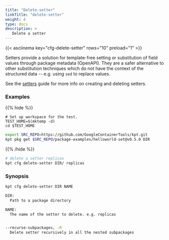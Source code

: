 ```yaml
---
title: "Delete-setter"
linkTitle: "delete-setter"
weight: 4
type: docs
description: >
   Delete a setter
---
```

<!--mdtogo:Short
    Delete a setter
-->

{{< asciinema key="cfg-delete-setter" rows="10" preload="1" >}}

Setters provide a solution for template-free setting or substitution of field
values through package metadata (OpenAPI).  They are a safer alternative to
other substitution techniques which do not have the context of the
structured data -- e.g. using `sed` to replace values.

See the [setters] guide for more info on creating and deleting setters.

### Examples

{{% hide %}}

<!-- @makeWorkplace @verifyExamples-->
```
# Set up workspace for the test.
TEST_HOME=$(mktemp -d)
cd $TEST_HOME
```

<!-- @fetchPackage @verifyExamples-->
```sh
export SRC_REPO=https://github.com/GoogleContainerTools/kpt.git
kpt pkg get $SRC_REPO/package-examples/helloworld-set@v0.5.0 DIR
```

{{% /hide %}}

<!--mdtogo:Examples-->
<!-- @cfgDeleteSetter @verifyExamples-->
```sh
# delete a setter replicas
kpt cfg delete-setter DIR/ replicas
```

<!--mdtogo-->

### Synopsis
<!--mdtogo:Long-->
```sh
kpt cfg delete-setter DIR NAME

DIR:
  Path to a package directory

NAME:
  The name of the setter to delete. e.g. replicas

```

<!--mdtogo-->

```sh

--recurse-subpackages, -R
  Delete setter recursively in all the nested subpackages

```

[setters]: /guides/producer/setters/#deleting-a-setter
